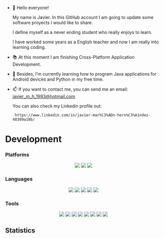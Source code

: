 - 👋 Hello everyone! 

  My name is Javier. In this GitHub account I am going to update some software proyects I would like to share.
  
  I define myself as a never ending student who really enjoys to learn.
  
  I have worked some years as a English teacher and now I am really into learning coding.

- 📚 At this moment I am finishing Cross-Platform Application Development.
- 🌱 Besides, I’m currently learning how to program Java applications for Android devices and Python in my free time.
- 📫 If you want to contact me, you can send me an email: javier_m_h_1993@hotmail.com 

   You can also check my Linkedin profile out: 

       https://www.linkedin.com/in/javier-mar%C3%ADn-hern%C3%A1ndez-48309a18b/
       
# Development

### Platforms

<p align="center">
  <img src="https://user-images.githubusercontent.com/79081307/202588855-48f3207a-bbcf-4ba8-b28b-3141478730d5.png"/>
  <img src="https://user-images.githubusercontent.com/79081307/202588863-cae95059-42f8-4c82-b93c-655a111313c3.png">
  <img src="https://user-images.githubusercontent.com/79081307/202588870-d36d1d2a-e9c4-4391-84f2-fe477be8218f.png">
</p>

### Languages

<p align="center">
    <img src="https://user-images.githubusercontent.com/79081307/202588561-ac03d810-b73c-407e-abc9-79f64a044734.png"/>
    <img src="https://user-images.githubusercontent.com/79081307/202588596-1671e1a4-6234-44bf-adb9-c748299d9513.png"/>
    <img src="https://user-images.githubusercontent.com/79081307/202588620-24fe7710-afc1-4e52-827b-6cd5d6c1b8aa.png">
    <img src="https://user-images.githubusercontent.com/79081307/202588633-05e34523-1ca9-46d3-9916-b0bf13697b6e.png"/>
    <img src="https://user-images.githubusercontent.com/79081307/202588817-a23c762d-4f13-4f5a-b2a5-24bee4286e9f.png"/>                               
</p>  

### Tools

<p align="center">
      <img src="https://user-images.githubusercontent.com/79081307/202588700-c22369f2-061e-4461-b513-61d584c7d106.png"/>
      <img src="https://user-images.githubusercontent.com/79081307/202588708-92012bde-a5df-4a32-a3c4-4e296396a467.png"/>
      <img src="https://user-images.githubusercontent.com/79081307/202588729-98f42354-86ee-44de-97b6-6f82cc547c03.png"/>
      <img src="https://user-images.githubusercontent.com/79081307/202588740-9c1cee7e-cf66-4712-8963-1fb05114a077.png"/>
      <img src="https://user-images.githubusercontent.com/79081307/202591853-9ccf67fd-6a0f-4dad-9b07-a67b5a6d90d6.png"/>
      <img src="https://user-images.githubusercontent.com/79081307/202592573-616517f0-205a-4e6b-bc8a-a6901ef0e0b0.png"/>
      <img src="https://user-images.githubusercontent.com/79081307/209087534-e56f64cd-09ba-41e9-97a3-c2d0cfb4eb5b.png"/>
      <img src="https://user-images.githubusercontent.com/79081307/209088199-1c49ff29-9b40-4bfe-81dc-4c93759e8fa5.png"/>    
</p>

   
## Statistics   



